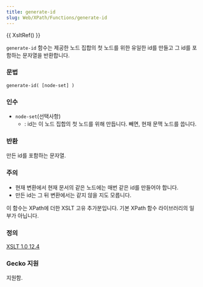 ```yaml
---
title: generate-id
slug: Web/XPath/Functions/generate-id
---
```


{{ XsltRef() }}

`generate-id` 함수는 제공한 노드 집합의 첫 노드를 위한 유일한 id를 만들고 그 id를 포함하는 문자열을 반환합니다.

### 문법

```
generate-id( [node-set] )
```

### 인수

- `node-set`(선택사항)
  - : id는 이 노드 집합의 첫 노드를 위해 만듭니다. 빼면, 현재 문맥 노드를 씁니다.

### 반환

만든 id를 포함하는 문자열.

### 주의

- 현재 변환에서 현재 문서의 같은 노드에는 매번 같은 id를 만들어야 합니다.
- 만든 id는 그 뒤 변환에서는 같지 않을 지도 모릅니다.

이 함수는 XPath에 더한 XSLT 고유 추가분입니다. 기본 XPath 함수 라이브러리의 일부가 아닙니다.

### 정의

[XSLT 1.0 12.4](http://www.w3.org/TR/xslt#function-generate-id)

### Gecko 지원

지원함.
